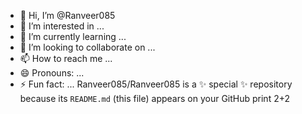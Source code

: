 - 👋 Hi, I’m @Ranveer085
- 👀 I’m interested in ...
- 🌱 I’m currently learning ...
- 💞️ I’m looking to collaborate on ...
- 📫 How to reach me ...
- 😄 Pronouns: ...
- ⚡ Fun fact: ...
Ranveer085/Ranveer085 is a ✨ special ✨ repository because its `README.md` (this file) appears on your GitHub print 2+2
 
 
